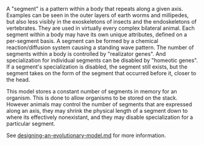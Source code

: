 A "segment" is a pattern within a body that repeats along a given axis.
Examples can be seen in the outer layers of earth worms and millipedes,
but also less visibly in the exoskeletons of insects and the endoskeletons of vertebrates.
They are used in virtually every complex bilateral animal.
Each segment within a body may have its own unique attributes, defined on a per-segment basis. 
A segment can be formed by a chemical reaction/diffusion system causing a standing wave pattern.
The number of segments within a body is controlled by "realizator genes".
And specialization for individual segments can be disabled by "homeotic genes".
If a segment's specialization is disabled, the segment still exists, 
but the segment takes on the form of the segment that occurred before it, closer to the head.

This model stores a constant number of segments in memory for an organism.
This is done to allow organisms to be stored on the stack. 
However animals may control the number of segments that are expressed along an axis,
they may shrink the physical length of a segment down to where its effectively nonexistant,
and they may disable specialization for a particular segment.

See [designing-an-evolutionary-model.md](designing-an-evolutionary-model.md) for more information.
